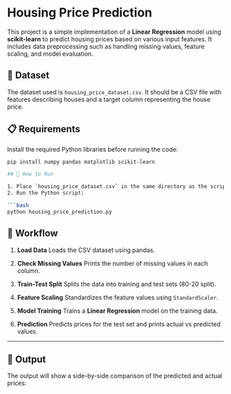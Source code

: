 # Housing Price Prediction

This project is a simple implementation of a **Linear Regression** model using **scikit-learn** to predict housing prices based on various input features. It includes data preprocessing such as handling missing values, feature scaling, and model evaluation.

## 📁 Dataset

The dataset used is `housing_price_dataset.csv`. It should be a CSV file with features describing houses and a target column representing the house price.

## 📋 Requirements

Install the required Python libraries before running the code:

```bash
pip install numpy pandas matplotlib scikit-learn

## 🚀 How to Run

1. Place `housing_price_dataset.csv` in the same directory as the script.
2. Run the Python script:

```bash
python housing_price_prediction.py
```

## 🧠 Workflow

1. **Load Data**
   Loads the CSV dataset using pandas.

2. **Check Missing Values**
   Prints the number of missing values in each column.

3. **Train-Test Split**
   Splits the data into training and test sets (80-20 split).

4. **Feature Scaling**
   Standardizes the feature values using `StandardScaler`.

5. **Model Training**
   Trains a **Linear Regression** model on the training data.

6. **Prediction**
   Predicts prices for the test set and prints actual vs predicted values.

---

## 🧪 Output

The output will show a side-by-side comparison of the predicted and actual prices:

